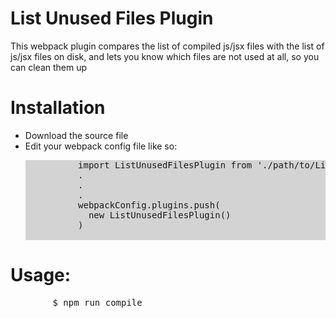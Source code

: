 <html>
<head>
  <title>
    List Unused Files Plugin
  </title>
</head>
  <body>
    <h1>List Unused Files Plugin</h1>
    <div>
      This webpack plugin compares the list of compiled js/jsx files with the list of js/jsx files on disk, and lets you know which files are not used at all, so you can clean them up
    </div>
    <h1>Installation</h1>
    <ul>
    <li>Download the source file</li>
    <li>Edit your webpack config file like so:
      <div class="highlight highlight-source-js" style="background-color:lightgrey;">
        <pre>
          import ListUnusedFilesPlugin from './path/to/ListUnusedFilesPlugin.js'
          .
          .
          .
          webpackConfig.plugins.push(
            new ListUnusedFilesPlugin()
          )
        </pre>
      </div>
    </li>
    </ul>
    <h1>Usage:</h1>
    <div class="highlight highlight-source-js">
      <pre>
        $ npm run compile
      </pre>
    </div>
  </body>
</html>

